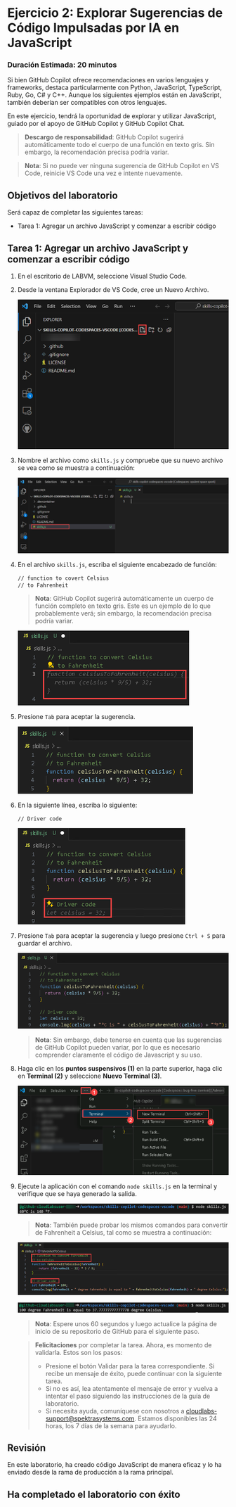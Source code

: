 # Ejercicio 2: Explorar Sugerencias de Código Impulsadas por IA en JavaScript

### Duración Estimada: 20 minutos

Si bien GitHub Copilot ofrece recomendaciones en varios lenguajes y frameworks, destaca particularmente con Python, JavaScript, TypeScript, Ruby, Go, C# y C++. Aunque los siguientes ejemplos están en JavaScript, también deberían ser compatibles con otros lenguajes.

En este ejercicio, tendrá la oportunidad de explorar y utilizar JavaScript, guiado por el apoyo de GitHub Copilot y GitHub Copilot Chat.

>**Descargo de responsabilidad**: GitHub Copilot sugerirá automáticamente todo el cuerpo de una función en texto gris. Sin embargo, la recomendación precisa podría variar.

>**Nota**: Si no puede ver ninguna sugerencia de GitHub Copilot en VS Code, reinicie VS Code una vez e intente nuevamente.

## Objetivos del laboratorio

Será capaz de completar las siguientes tareas:

- Tarea 1: Agregar un archivo JavaScript y comenzar a escribir código

## Tarea 1: Agregar un archivo JavaScript y comenzar a escribir código

1. En el escritorio de LABVM, seleccione Visual Studio Code.

1. Desde la ventana Explorador de VS Code, cree un Nuevo Archivo.

   ![](../media/create-newfile.png)

2. Nombre el archivo como `skills.js` y compruebe que su nuevo archivo se vea como se muestra a continuación:

   ![](../media/name-skills.png)

3. En el archivo `skills.js`, escriba el siguiente encabezado de función:

   ```
   // function to covert Celsius
   // to Fahrenheit
   ```
   
   > **Nota**: GitHub Copilot sugerirá automáticamente un cuerpo de función completo en texto gris. Este es un ejemplo de lo que probablemente verá; sin embargo, la recomendación precisa podría variar.

   ![](../media/py70.png)

4. Presione `Tab` para aceptar la sugerencia.

   ![](../media/py61.png)

1. En la siguiente línea, escriba lo siguiente:

   ```
   // Driver code
   ```
   ![](../media/py62.png)

1. Presione `Tab` para aceptar la sugerencia y luego presione `Ctrl + S` para guardar el archivo.

      ![](../media/py63.png)

     > **Nota**: Sin embargo, debe tenerse en cuenta que las sugerencias de GitHub Copilot pueden variar, por lo que es necesario comprender claramente el código de Javascript y su uso.

1. Haga clic en los **puntos suspensivos (1)** en la parte superior, haga clic en **Terminal (2)** y seleccione **Nuevo Terminal (3)**.

   ![](../media/openterminal.png)     
   
1. Ejecute la aplicación con el comando `node skills.js` en la terminal y verifique que se haya generado la salida.

   ![](../media/py28.png)

    >**Nota**: También puede probar los mismos comandos para convertir de Fahrenheit a Celsius, tal como se muestra a continuación:

     ![](../media/py24.png)

     ![](../media/py26.png)

   >**Nota**: Espere unos 60 segundos y luego actualice la página de inicio de su repositorio de GitHub para el siguiente paso.

   > **Felicitaciones** por completar la tarea. Ahora, es momento de validarla. Estos son los pasos:
   > - Presione el botón Validar para la tarea correspondiente. Si recibe un mensaje de éxito, puede continuar con la siguiente tarea.
   > - Si no es así, lea atentamente el mensaje de error y vuelva a intentar el paso siguiendo las instrucciones de la guía de laboratorio.
   > - Si necesita ayuda, comuníquese con nosotros a cloudlabs-support@spektrasystems.com. Estamos disponibles las 24 horas, los 7 días de la semana para ayudarlo.

   <validation step="6792c557-2d4b-43ce-a904-427d7a72f16d" />
    
## Revisión

En este laboratorio, ha creado código JavaScript de manera eficaz y lo ha enviado desde la rama de producción a la rama principal.

## Ha completado el laboratorio con éxito
